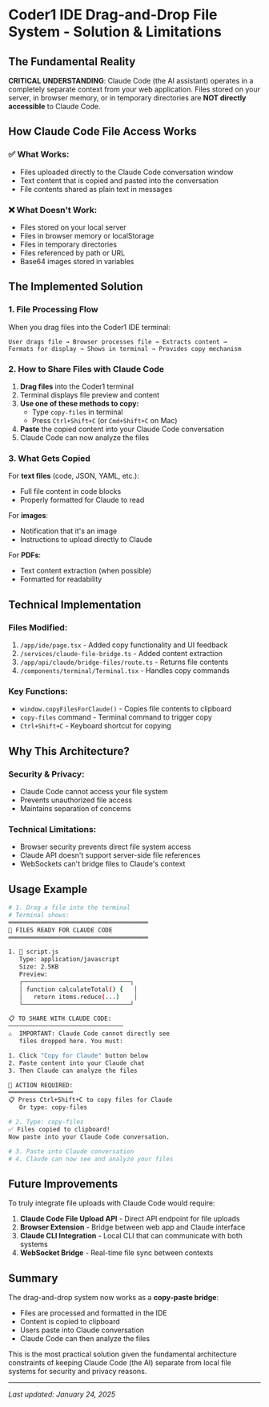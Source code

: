 # Coder1 IDE Drag-and-Drop File System - Solution & Limitations

## The Fundamental Reality

**CRITICAL UNDERSTANDING**: Claude Code (the AI assistant) operates in a completely separate context from your web application. Files stored on your server, in browser memory, or in temporary directories are **NOT directly accessible** to Claude Code.

## How Claude Code File Access Works

### ✅ What Works:
- Files uploaded directly to the Claude Code conversation window
- Text content that is copied and pasted into the conversation
- File contents shared as plain text in messages

### ❌ What Doesn't Work:
- Files stored on your local server
- Files in browser memory or localStorage
- Files in temporary directories
- Files referenced by path or URL
- Base64 images stored in variables

## The Implemented Solution

### 1. File Processing Flow
When you drag files into the Coder1 IDE terminal:

```
User drags file → Browser processes file → Extracts content → 
Formats for display → Shows in terminal → Provides copy mechanism
```

### 2. How to Share Files with Claude Code

1. **Drag files** into the Coder1 terminal
2. Terminal displays file preview and content
3. **Use one of these methods to copy:**
   - Type `copy-files` in terminal
   - Press `Ctrl+Shift+C` (or `Cmd+Shift+C` on Mac)
4. **Paste** the copied content into your Claude Code conversation
5. Claude Code can now analyze the files

### 3. What Gets Copied

For **text files** (code, JSON, YAML, etc.):
- Full file content in code blocks
- Properly formatted for Claude to read

For **images**:
- Notification that it's an image
- Instructions to upload directly to Claude

For **PDFs**:
- Text content extraction (when possible)
- Formatted for readability

## Technical Implementation

### Files Modified:
1. `/app/ide/page.tsx` - Added copy functionality and UI feedback
2. `/services/claude-file-bridge.ts` - Added content extraction
3. `/app/api/claude/bridge-files/route.ts` - Returns file contents
4. `/components/terminal/Terminal.tsx` - Handles copy commands

### Key Functions:
- `window.copyFilesForClaude()` - Copies file contents to clipboard
- `copy-files` command - Terminal command to trigger copy
- `Ctrl+Shift+C` - Keyboard shortcut for copying

## Why This Architecture?

### Security & Privacy:
- Claude Code cannot access your file system
- Prevents unauthorized file access
- Maintains separation of concerns

### Technical Limitations:
- Browser security prevents direct file system access
- Claude API doesn't support server-side file references
- WebSockets can't bridge files to Claude's context

## Usage Example

```bash
# 1. Drag a file into the terminal
# Terminal shows:
═══════════════════════════════════════
📎 FILES READY FOR CLAUDE CODE
═══════════════════════════════════════

1. 📝 script.js
   Type: application/javascript
   Size: 2.5KB
   Preview:
   ┌──────────────────────────────┐
   │ function calculateTotal() {   │
   │   return items.reduce(...)    │
   └──────────────────────────────┘

📋 TO SHARE WITH CLAUDE CODE:
────────────────────────────────
⚠️  IMPORTANT: Claude Code cannot directly see
   files dropped here. You must:

1. Click "Copy for Claude" button below
2. Paste content into your Claude chat
3. Then Claude can analyze the files

🔵 ACTION REQUIRED:
══════════════════
📋 Press Ctrl+Shift+C to copy files for Claude
   Or type: copy-files

# 2. Type: copy-files
✅ Files copied to clipboard!
Now paste into your Claude Code conversation.

# 3. Paste into Claude conversation
# 4. Claude can now see and analyze your files
```

## Future Improvements

To truly integrate file uploads with Claude Code would require:

1. **Claude Code File Upload API** - Direct API endpoint for file uploads
2. **Browser Extension** - Bridge between web app and Claude interface
3. **Claude CLI Integration** - Local CLI that can communicate with both systems
4. **WebSocket Bridge** - Real-time file sync between contexts

## Summary

The drag-and-drop system now works as a **copy-paste bridge**:
- Files are processed and formatted in the IDE
- Content is copied to clipboard
- Users paste into Claude conversation
- Claude Code can then analyze the files

This is the most practical solution given the fundamental architecture constraints of keeping Claude Code (the AI) separate from local file systems for security and privacy reasons.

---

*Last updated: January 24, 2025*